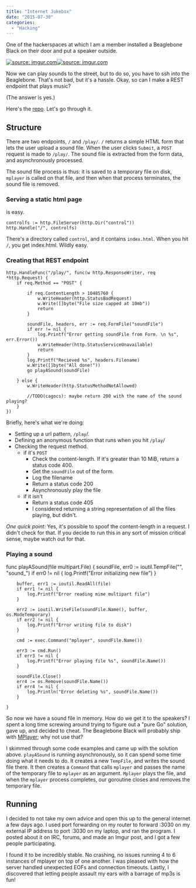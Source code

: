 ```yaml
---
title: "Internet Jukebox"
date: "2015-07-30"
categories: 
  - "Hacking"
---
```


One of the hackerspaces at which I am a member installed a Beaglebone Black on their door and put a speaker outside. 

<a href="http://imgur.com/v3esU7N"><img src="http://i.imgur.com/v3esU7Nl.jpg" title="source: imgur.com" /></a><a href="http://imgur.com/Pyb5A9A"><img src="http://i.imgur.com/Pyb5A9Al.jpg" title="source: imgur.com" /></a>

<!--more-->

Now we can play sounds to the street, but to do so, you have to ssh into the Beaglebone. That's not bad, but it's a hassle. Okay, so can I make a REST endpoint that plays music?

(The answer is yes.)

Here's the [repo](https://github.com/agocs/bbb_sound_server). Let's go through it.


## Structure

There are two endpoints, `/` and `/play/`. `/` returns a simple HTML form that lets the user upload a sound file. When the user clicks `Submit`, a `POST` request is made to `/play/`. The sound file is extracted from the form data, and asynchronously processed.

The sound file process is thus: it is saved to a temporary file on disk, `mplayer` is called on that file, and then when that process terminates, the sound file is removed.

### Serving a static html page

is easy.

	controlfs := http.FileServer(http.Dir("control"))
	http.Handle("/", controlfs)

There's a directory called `control`, and it contains `index.html`. When you hit `/`, you get index.html. Wildly easy.

### Creating that REST endpoint

	http.HandleFunc("/play/", func(w http.ResponseWriter, req *http.Request) {
		if req.Method == "POST" {

			if req.ContentLength > 10485760 {
				w.WriteHeader(http.StatusBadRequest)
				w.Write([]byte("File size capped at 10mb"))
				return
			}

			soundFile, headers, err := req.FormFile("soundFile")
			if err != nil {
				log.Printf("Error getting soundFile from Form. \n %s", err.Error())
				w.WriteHeader(http.StatusServiceUnavailable)
				return
			}
			log.Printf("Recieved %s", headers.Filename)
			w.Write([]byte("All done!"))
			go playASound(soundFile)

		} else {
			w.WriteHeader(http.StatusMethodNotAllowed)

			//TODO(cagocs): maybe return 200 with the name of the sound playing?
		}
	})

Briefly, here's what we're doing:

- Setting up a url pattern, `/play`/.
- Defining an anonymous function that runs when you hit `/play`/
- Checking the request method.
	- if it's `POST`
		- Check the content-length. If it's greater than 10 MiB, return a status code 400.
		- Get the `soundFile` out of the form.
		- Log the filename
		- Return a status code 200
		- Asynchronously play the file
	- if it isn't
		- Return a status code 405
		- I considered returning a string representation of all the files playing, but didn't.

*One quick point:* Yes, it's possible to spoof the content-length in a request. I didn't check for that. If you decide to run this in any sort of mission critical sense, maybe watch out for that.


### Playing a sound

func playASound(file multipart.File) {
		soundFile, err0 := ioutil.TempFile("", "sound_")
		if err0 != nil {
			log.Printf("Error initializing new file")
		}

		buffer, err1 := ioutil.ReadAll(file)
		if err1 != nil {
			log.Printf("Error reading mime multipart file")
		}

		err2 := ioutil.WriteFile(soundFile.Name(), buffer, os.ModeTemporary)
		if err2 != nil {
			log.Printf("Error writing file to disk")
		}

		cmd := exec.Command("mplayer", soundFile.Name())

		err3 := cmd.Run()
		if err3 != nil {
			log.Printf("Error playing file %s", soundFile.Name())
		}

		soundFile.Close()
		err4 := os.Remove(soundFile.Name())
		if err4 != nil {
			log.Println("Error deleting %s", soundFile.Name())
		}

	}

So now we have a sound file in memory. How do we get it to the speakers? I spent a long time screwing around trying to figure out a "pure Go" solution, gave up, and decided to cheat. The Beaglebone Black will probably ship with [MPlayer](https://en.wikipedia.org/wiki/MPlayer); why not use that?

I skimmed through some code examples and came up with the solution above. `playASound` is running asynchronously, so it can spend some time doing what it needs to do. It creates a new `TempFile`, and writes the sound file there. It then creates a `Command` that calls `mplayer` and passes the name of the temporary file to `mplayer` as an argument. `Mplayer` plays the file, and when the `mplayer` process completes, our goroutine closes and removes the temporary file.

## Running

I decided to not take my own advice and open this up to the general internet a few days ago. I used port forwarding on my router to forward :3030 on my external IP address to port :3030 on my laptop, and ran the program. I posted about it on IRC, forums, and made an Imgur post, and I got a few people participating. 

I found it to be incredibly stable. No crashing, no issues running 4 to 6 instances of mplayer on top of one another. I was pleased with how the server handled unexpected EOFs and connection timeouts. Lastly, I discovered that letting people assault my ears with a barrage of mp3s is fun!
